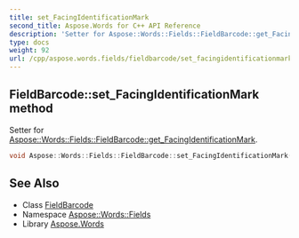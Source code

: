 ```yaml
---
title: set_FacingIdentificationMark
second_title: Aspose.Words for C++ API Reference
description: 'Setter for Aspose::Words::Fields::FieldBarcode::get_FacingIdentificationMark.'
type: docs
weight: 92
url: /cpp/aspose.words.fields/fieldbarcode/set_facingidentificationmark/
---
```

## FieldBarcode::set_FacingIdentificationMark method


Setter for [Aspose::Words::Fields::FieldBarcode::get_FacingIdentificationMark](../get_facingidentificationmark/).

```cpp
void Aspose::Words::Fields::FieldBarcode::set_FacingIdentificationMark(const System::String &value)
```

## See Also

* Class [FieldBarcode](../)
* Namespace [Aspose::Words::Fields](../../)
* Library [Aspose.Words](../../../)
